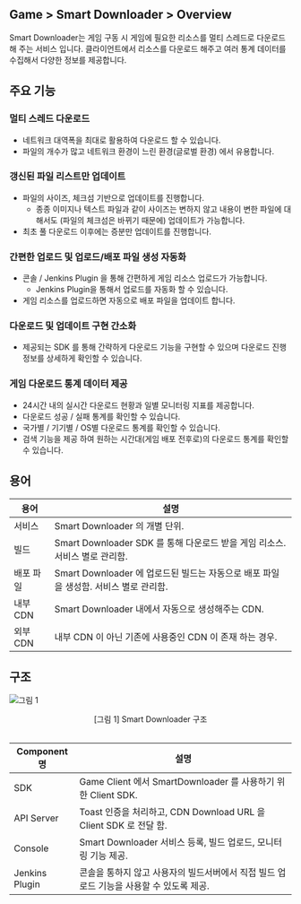 ## Game > Smart Downloader > Overview

Smart Downloader는 게임 구동 시 게임에 필요한 리소스를 멀티 스레드로 다운로드 해 주는 서비스 입니다.
클라이언트에서 리소스를 다운로드 해주고 여러 통계 데이터를 수집해서 다양한 정보를 제공합니다.


## 주요 기능


### 멀티 스레드 다운로드
- 네트워크 대역폭을 최대로 활용하여 다운로드 할 수 있습니다.
- 파일의 개수가 많고 네트워크 환경이 느린 환경(글로벌 환경) 에서 유용합니다.


### 갱신된 파일 리스트만 업데이트
- 파일의 사이즈, 체크섬 기반으로 업데이트를 진행합니다.
	- 종종 이미지나 텍스트 파일과 같이 사이즈는 변하지 않고 내용이 변한 파일에 대해서도 (파일의 체크섬은 바뀌기 때문에) 업데이트가 가능합니다.
- 최초 풀 다운로드 이후에는 증분만 업데이트를 진행합니다.


### 간편한 업로드 및 업로드/배포 파일 생성 자동화
- 콘솔 / Jenkins Plugin 을 통해 간편하게 게임 리소스 업로드가 가능합니다.
	- Jenkins Plugin을 통해서 업로드를 자동화 할 수 있습니다.
- 게임 리소스를 업로드하면 자동으로 배포 파일을 업데이트 합니다.


### 다운로드 및 업데이트 구현 간소화
- 제공되는 SDK 를 통해 간략하게 다운로드 기능을 구현할 수 있으며 다운로드 진행정보를 상세하게 확인할 수 있습니다.


### 게임 다운로드 통계 데이터 제공

- 24시간 내의 실시간 다운로드 현황과 일별 모니터링 지표를 제공합니다.
- 다운로드 성공 / 실패 통계를 확인할 수 있습니다.
- 국가별 / 기기별 / OS별 다운로드 통계를 확인할 수 있습니다.
- 검색 기능을 제공 하여 원하는 시간대(게임 배포 전후로)의 다운로드 통계를 확인할 수 있습니다.


## 용어

| 용어 | 설명 |
| --- | --- |
| 서비스 |	Smart Downloader 의 개별 단위.|
| 빌드 | Smart Downloader SDK 를 통해 다운로드 받을 게임 리소스. 서비스 별로 관리함. |
| 배포 파일 | Smart Downloader 에 업로드된 빌드는 자동으로 배포 파일을 생성함. 서비스 별로 관리함. |
| 내부 CDN | Smart Downloader 내에서 자동으로 생성해주는 CDN. |
| 외부 CDN | 내부 CDN 이 아닌 기존에 사용중인 CDN 이 존재 하는 경우. |


## 구조

![그림 1](http://static.toastoven.net/prod_smartdownloader/overview/overview_img_structure.png)
<center>[그림 1] Smart Downloader 구조 </center>

<br>

| Component 명 | 설명 |
| --- | --- |
| SDK | Game Client 에서 SmartDownloader 를 사용하기 위한 Client SDK. |
| API Server | Toast 인증을 처리하고, CDN Download URL 을 Client SDK 로 전달 함. |
| Console |	Smart Downloader 서비스 등록, 빌드 업로드, 모니터링 기능 제공. |
| Jenkins Plugin | 콘솔을 통하지 않고 사용자의 빌드서버에서 직접 빌드 업로드 기능을 사용할 수 있도록 제공. |
